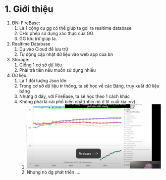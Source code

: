 # 1. Giới thiệu

1. ĐN: FireBase:
   1. Là 1 cộng cụ gg có thể giúp ta gọi ra realtime database
   2. CHo phép sử dụng xác thực của GG.
   3. GG lưu trữ giúp ta.
2. Realtime Database
   1. Dự vào Cloud để lưu trữ
   2. Tự động cập nhật dữ liệu vào web app của bn
3. Storage:
   1. Giống 1 cơ sở dữ liệu
   2. Phải trả tiền nếu muốn sử dụng nhiều
4. Dữ liệu:
   1. Là 1 đối tượng Json lớn
   2. Trong cơ sở dữ liệu tr thống, ta sẽ học về các Bảng, truy xuất dữ liệu bảng
   3. Nhưng ở đây, với FireBase, ta sẽ học theo 1 cách khác
   4. Không phải là cái phổ biến nhất(nhìn nó ở tít cuối kìa :vv):  
      1. ![alt text](image.png)
      2. Nhưng nó đg phát triển ....